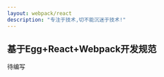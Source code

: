 ```yaml
---
layout: webpack/react
description: "专注于技术,切不能沉迷于技术!"
---
```


## 基于Egg+React+Webpack开发规范

待编写






